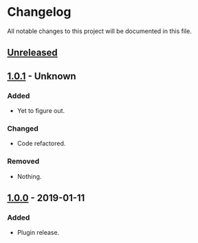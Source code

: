 # Changelog

All notable changes to this project will be documented in this file.

## [Unreleased]

## [1.0.1] - Unknown

### Added
- Yet to figure out.

### Changed
- Code refactored.

### Removed
- Nothing.

## [1.0.0] - 2019-01-11

### Added
- Plugin release.

[unreleased]: https://github.com/olivierlacan/keep-a-changelog/compare/v1.1.0...HEAD
[1.0.1]: https://github.com/olivierlacan/keep-a-changelog/compare/v0.0.1...v0.0.2
[1.0.0]: https://github.com/olivierlacan/keep-a-changelog/releases/tag/v0.0.1